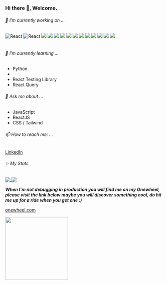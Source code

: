 ### Hi there 👋, Welcome.

###### 🔭 I’m currently working on ...

<div>
  <img alt="React" src="https://img.shields.io/badge/-React-45b8d8?style=for-the-badge&logo=react&logoColor=white" />
  <img alt="React" src="https://img.shields.io/badge/-React Native-45b8d8?style=for-the-badge&logo=react&logoColor=white" />
  <img src="https://img.shields.io/badge/typescript-3178c6.svg?&style=for-the-badge&logo=typescript&logoColor=white" />
  <img src="https://img.shields.io/badge/next%20js-000000.svg?&style=for-the-badge&logo=next.js&logoColor=white" />
  <img src="https://img.shields.io/badge/redux%20-%23593d88.svg?&style=for-the-badge&logo=redux&logoColor=white" />
  <img src="https://img.shields.io/badge/tailwindcss%20-%2338B2AC.svg?&style=for-the-badge&logo=tailwind-css&logoColor=white" />
  <img src="https://img.shields.io/badge/github%20-%23121011.svg?&style=for-the-badge&logo=github&logoColor=white" />
  <img src="https://img.shields.io/badge/AWS%20-%23FF9900.svg?&style=for-the-badge&logo=amazon-aws&logoColor=white" />
  <img src="https://img.shields.io/badge/github%20actions%20-%232671E5.svg?&style=for-the-badge&logo=github%20actions&logoColor=white" />
  <img src="https://img.shields.io/badge/docker%20-2496ed.svg?&style=for-the-badge&logo=docker&logoColor=white" />
  <img src="https://img.shields.io/badge/shopify-96bf48.svg?&style=for-the-badge&logo=shopify&logoColor=white" />
  <img src="https://img.shields.io/badge/strapi-8c4bff.svg?&style=for-the-badge&logo=strapi&logoColor=white" />
  <img src="https://img.shields.io/badge/google%20cloud-4285f4.svg?&style=for-the-badge&logo=google-cloud&logoColor=white" />
  <img src="https://img.shields.io/badge/firebase-ffca28.svg?&style=for-the-badge&logo=firebase&logoColor=white" />
</div>

<br />

###### 🌱 I’m currently learning ...

- Python
-
- React Testing Library
- React Query

###### 💬 Ask me about ...

- JavaScript
- ReactJS
- CSS / Tailwind

###### 📫 How to reach me: ...

<p>
  <a href="https://www.linkedin.com/in/brandonnkawu">LinkedIn</a>
</p>

###### ✨ My Stats

<a href="https://github.com/anuraghazra/github-readme-stats">
  <img align="center" src="https://github-readme-stats.vercel.app/api/wakatime?username=@pridemusvaire&layout=compact" />
</a>
<a href="https://github.com/anuraghazra/convoychat">
  <img align="center" src="https://github-readme-stats.vercel.app/api/top-langs/?username=pridemusvaire&layout=compact" />
</a>

<p></p>

**_When I’m not debugging in production you will find me on my Onewheel, please visit the link below maybe you will discover something cool, do hit me up for a ride when you get one :)_**

[onewheel.com](https://onewheel.com)

<img src="https://scontent-jnb1-1.xx.fbcdn.net/v/t1.6435-9/106457637_3035461719905355_6643513265655760945_n.jpg?_nc_cat=107&ccb=1-7&_nc_sid=09cbfe&_nc_eui2=AeFRnFzuvo1teDNyO15xpT2gRdwl-ao3DLJF3CX5qjcMsjPhrkpgrbXj2Me337_cVph-ncLGoPcqsPiCCLfGplNL&_nc_ohc=T2vYpoHWzMoAX8QBc7x&_nc_ht=scontent-jnb1-1.xx&oh=00_AT-T767GmejSd1fmC1sUV46A23fnGf3OCGJEZHmXF8WEIw&oe=62D15F62" width="200" height="auto"/>

<!--
**pridemusvaire/pridemusvaire** is a ✨ _special_ ✨ repository because its `README.md` (this file) appears on your GitHub profile.

Here are some ideas to get you started:


- 👯 I’m looking to collaborate on ...
- 🤔 I’m looking for help with ...

- 😄 Pronouns: ...

-->
